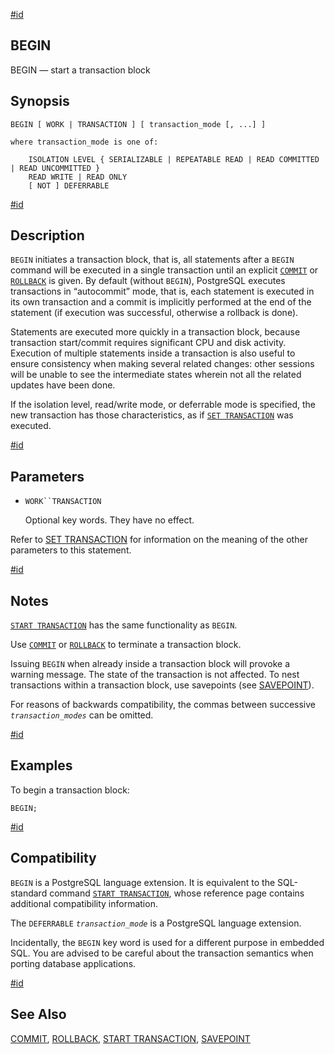 [#id](#SQL-BEGIN)

## BEGIN

BEGIN — start a transaction block

## Synopsis

```
BEGIN [ WORK | TRANSACTION ] [ transaction_mode [, ...] ]

where transaction_mode is one of:

    ISOLATION LEVEL { SERIALIZABLE | REPEATABLE READ | READ COMMITTED | READ UNCOMMITTED }
    READ WRITE | READ ONLY
    [ NOT ] DEFERRABLE
```

[#id](#id-1.9.3.47.5)

## Description

`BEGIN` initiates a transaction block, that is, all statements after a `BEGIN` command will be executed in a single transaction until an explicit [`COMMIT`](sql-commit) or [`ROLLBACK`](sql-rollback) is given. By default (without `BEGIN`), PostgreSQL executes transactions in “autocommit” mode, that is, each statement is executed in its own transaction and a commit is implicitly performed at the end of the statement (if execution was successful, otherwise a rollback is done).

Statements are executed more quickly in a transaction block, because transaction start/commit requires significant CPU and disk activity. Execution of multiple statements inside a transaction is also useful to ensure consistency when making several related changes: other sessions will be unable to see the intermediate states wherein not all the related updates have been done.

If the isolation level, read/write mode, or deferrable mode is specified, the new transaction has those characteristics, as if [`SET TRANSACTION`](sql-set-transaction) was executed.

[#id](#id-1.9.3.47.6)

## Parameters

- `WORK``TRANSACTION`

  Optional key words. They have no effect.

Refer to [SET TRANSACTION](sql-set-transaction) for information on the meaning of the other parameters to this statement.

[#id](#id-1.9.3.47.7)

## Notes

[`START TRANSACTION`](sql-start-transaction) has the same functionality as `BEGIN`.

Use [`COMMIT`](sql-commit) or [`ROLLBACK`](sql-rollback) to terminate a transaction block.

Issuing `BEGIN` when already inside a transaction block will provoke a warning message. The state of the transaction is not affected. To nest transactions within a transaction block, use savepoints (see [SAVEPOINT](sql-savepoint)).

For reasons of backwards compatibility, the commas between successive _`transaction_modes`_ can be omitted.

[#id](#id-1.9.3.47.8)

## Examples

To begin a transaction block:

```
BEGIN;
```

[#id](#id-1.9.3.47.9)

## Compatibility

`BEGIN` is a PostgreSQL language extension. It is equivalent to the SQL-standard command [`START TRANSACTION`](sql-start-transaction), whose reference page contains additional compatibility information.

The `DEFERRABLE` _`transaction_mode`_ is a PostgreSQL language extension.

Incidentally, the `BEGIN` key word is used for a different purpose in embedded SQL. You are advised to be careful about the transaction semantics when porting database applications.

[#id](#id-1.9.3.47.10)

## See Also

[COMMIT](sql-commit), [ROLLBACK](sql-rollback), [START TRANSACTION](sql-start-transaction), [SAVEPOINT](sql-savepoint)
